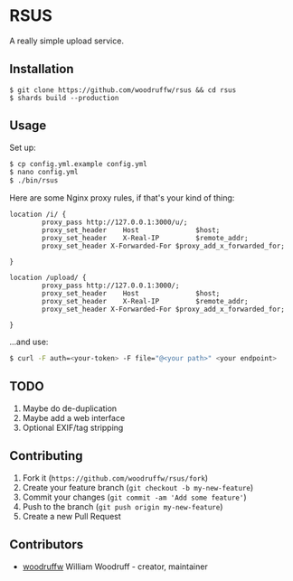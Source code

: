 # RSUS

A really simple upload service.

## Installation

```
$ git clone https://github.com/woodruffw/rsus && cd rsus
$ shards build --production
```

## Usage

Set up:

```bash
$ cp config.yml.example config.yml
$ nano config.yml
$ ./bin/rsus
```

Here are some Nginx proxy rules, if that's your kind of thing:

```nginx
location /i/ {
        proxy_pass http://127.0.0.1:3000/u/;
        proxy_set_header    Host              $host;
        proxy_set_header    X-Real-IP         $remote_addr;
        proxy_set_header X-Forwarded-For $proxy_add_x_forwarded_for;

}

location /upload/ {
        proxy_pass http://127.0.0.1:3000/;
        proxy_set_header    Host              $host;
        proxy_set_header    X-Real-IP         $remote_addr;
        proxy_set_header X-Forwarded-For $proxy_add_x_forwarded_for;

}
```

...and use:

```bash
$ curl -F auth=<your-token> -F file="@<your path>" <your endpoint>
```

## TODO

1. Maybe do de-duplication
2. Maybe add a web interface
4. Optional EXIF/tag stripping

## Contributing

1. Fork it (`https://github.com/woodruffw/rsus/fork`)
2. Create your feature branch (`git checkout -b my-new-feature`)
3. Commit your changes (`git commit -am 'Add some feature'`)
4. Push to the branch (`git push origin my-new-feature`)
5. Create a new Pull Request

## Contributors

- [woodruffw](https://github.com/woodruffw) William Woodruff - creator, maintainer
